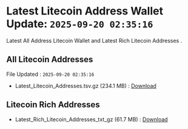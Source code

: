 # Latest Litecoin Address Wallet Update: `2025-09-20 02:35:16`

Latest All Address Litecoin Wallet and Latest Rich Litecoin Addresses .

## All Litecoin Addresses

File Updated : `2025-09-20 02:35:16`

- Latest_Litecoin_Addresses.tsv.gz (234.1 MB) : [Download](https://github.com/Pymmdrza/Rich-Address-Wallet/releases/tag/Litecoin)

## Litecoin Rich Addresses

- Latest_Rich_Litecoin_Addresses_txt_gz (61.7 MB) : [Download](https://github.com/Pymmdrza/Rich-Address-Wallet/releases/tag/Litecoin)
